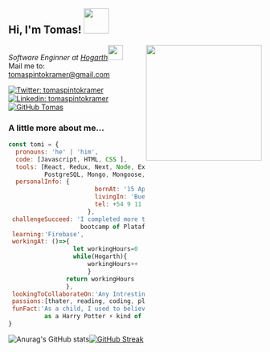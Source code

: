 <h2> Hi, I'm Tomas! <img src="https://media.giphy.com/media/l4FGI8GoTL7N4DsyI/giphy.gif" width="50">
</h2>
<img align='right' src="https://media.giphy.com/media/5eLDrEaRGHegx2FeF2/giphy.gif" width="230">
<p><em>Software Enginner at <a href="https://www.hogarth.com/">Hogarth</a><img src="https://media.giphy.com/media/WUlplcMpOCEmTGBtBW/giphy.gif" width="30"> 
</em></br>Mail me to: <a href="mailto:tomaspintokramer@gmail.com">tomaspintokramer@gmail.com</a></p>

[![Twitter: tomaspintokramer](https://img.shields.io/twitter/follow/tedpintokramer?style=social)](https://twitter.com/tedpintokramer)
[![Linkedin: tomaspintokramer](https://img.shields.io/badge/-tomaspintokramer-blue?style=flat-square&logo=Linkedin&logoColor=white&link=https://www.linkedin.com/in/tomaspintokramer/)](https://www.linkedin.com/in/tomaspintokramer/)
[![GitHub Tomas](https://img.shields.io/github/followers/TomasPintoKramer?label=follow&style=social)](https://github.com/TomasPintoKramer)


###  A little more about me...  

```javascript
const tomi = {
  pronouns: 'he' | 'him',
  code: [Javascript, HTML, CSS ],
  tools: [React, Redux, Next, Node, Express, Passport, Sequelize, 
          PostgreSQL, Mongo, Mongoose, ChakraUI, Docker],
  personalInfo: {
                        bornAt: '15 April 1993',
                        livingIn: 'Buenos Aires',
                        tel: +54 9 11 5063 8601
                      },
 challengeSucceed: 'I completed more than 800hr coding at the Java Script
                    bootcamp of Platafroma5 to become a FullStack Developer',
 learning:'Firebase',
 workingAt: ()=>{
                  let workingHours=0
                  while(Hogarth){
                      workingHours++ 
                      }
                return workingHours
                },
 lookingToCollaborateOn:'Any Intresting & Funny proyect',
 passions:[thater, reading, coding, playwriting],
 funFact:'As a child, I used to believe that I was the choosen one,
          as a Harry Potter ⚡ kind of thing...'
}
```
![Anurag's GitHub stats](https://github-readme-stats.vercel.app/api?username=TomasPintoKramer&show_icons=true&theme=radical&count_private=true)[![GitHub Streak](https://github-readme-streak-stats.herokuapp.com?user=TomasPintoKramer&theme=radical)](https://git.io/streak-stats)
<!--
**TomasPintoKramer/TomasPintoKramer** is a ✨ _special_ ✨ repository because its `README.md` (this file) appears on your GitHub profile.

Here are some ideas to get you started:

- 🔭 I’m currently working on ...
- 🌱 I’m currently learning ...
- 👯 I’m looking to collaborate on ...
- 🤔 I’m looking for help with ...
- 💬 Ask me about ...
- 📫 How to reach me: ...
- 😄 Pronouns: ...
- ⚡ Fun fact: ...
-->
